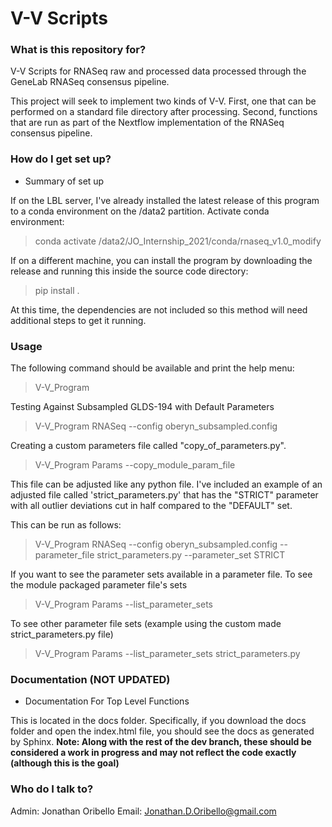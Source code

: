 # V-V Scripts #

### What is this repository for? ###

V-V Scripts for RNASeq raw and processed data processed through the GeneLab RNASeq consensus
pipeline.

This project will seek to implement two kinds of V-V.  First, one that can be performed
on a standard file directory after processing.  Second, functions that are run as part of
the Nextflow implementation of the RNASeq consensus pipeline.

### How do I get set up? ###

* Summary of set up

If on the LBL server, I've already installed the latest release of this program to a conda environment on the /data2 partition.
Activate conda environment:
> conda activate /data2/JO_Internship_2021/conda/rnaseq_v1.0_modify

If on a different machine, you can install the program by downloading the release and running this inside the source code directory:
> pip install .

At this time, the dependencies are not included so this method will need additional steps to get it running.

### Usage ###

The following command should be available and print the help menu:
> V-V_Program

Testing Against Subsampled GLDS-194 with Default Parameters
> V-V_Program RNASeq --config oberyn_subsampled.config

Creating a custom parameters file called "copy_of_parameters.py".
> V-V_Program Params --copy_module_param_file

This file can be adjusted like any python file.
I've included an example of an adjusted file called 'strict_parameters.py' that has the "STRICT" parameter with all outlier deviations cut in half compared to the "DEFAULT" set.

This can be run as follows:
> V-V_Program RNASeq --config oberyn_subsampled.config --parameter_file strict_parameters.py --parameter_set STRICT

If you want to see the parameter sets available in a parameter file.
To see the module packaged parameter file's sets
> V-V_Program Params --list_parameter_sets

To see other parameter file sets (example using the custom made strict_parameters.py file)
> V-V_Program Params --list_parameter_sets strict_parameters.py

### Documentation (NOT UPDATED) ###
* Documentation For Top Level Functions

This is located in the docs folder.  Specifically, if you download the docs folder and open the index.html file, you should see the docs as generated by Sphinx. **Note: Along with the rest of the dev branch, these should be considered a work in progress and may not reflect the code exactly (although this is the goal)**

### Who do I talk to? ###

Admin: Jonathan Oribello
Email: Jonathan.D.Oribello@gmail.com
